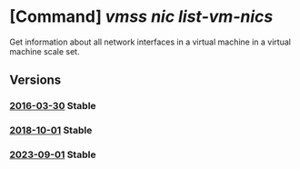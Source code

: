 # [Command] _vmss nic list-vm-nics_

Get information about all network interfaces in a virtual machine in a virtual machine scale set.

## Versions

### [2016-03-30](/Resources/mgmt-plane/L3N1YnNjcmlwdGlvbnMve30vcmVzb3VyY2Vncm91cHMve30vcHJvdmlkZXJzL21pY3Jvc29mdC5jb21wdXRlL3ZpcnR1YWxtYWNoaW5lc2NhbGVzZXRzL3t9L3ZpcnR1YWxtYWNoaW5lcy97fS9uZXR3b3JraW50ZXJmYWNlcw==/2016-03-30.xml) **Stable**

<!-- mgmt-plane /subscriptions/{}/resourcegroups/{}/providers/microsoft.compute/virtualmachinescalesets/{}/virtualmachines/{}/networkinterfaces 2016-03-30 -->

### [2018-10-01](/Resources/mgmt-plane/L3N1YnNjcmlwdGlvbnMve30vcmVzb3VyY2Vncm91cHMve30vcHJvdmlkZXJzL21pY3Jvc29mdC5jb21wdXRlL3ZpcnR1YWxtYWNoaW5lc2NhbGVzZXRzL3t9L3ZpcnR1YWxtYWNoaW5lcy97fS9uZXR3b3JraW50ZXJmYWNlcw==/2018-10-01.xml) **Stable**

<!-- mgmt-plane /subscriptions/{}/resourcegroups/{}/providers/microsoft.compute/virtualmachinescalesets/{}/virtualmachines/{}/networkinterfaces 2018-10-01 -->

### [2023-09-01](/Resources/mgmt-plane/L3N1YnNjcmlwdGlvbnMve30vcmVzb3VyY2Vncm91cHMve30vcHJvdmlkZXJzL21pY3Jvc29mdC5jb21wdXRlL3ZpcnR1YWxtYWNoaW5lc2NhbGVzZXRzL3t9L3ZpcnR1YWxtYWNoaW5lcy97fS9uZXR3b3JraW50ZXJmYWNlcw==/2023-09-01.xml) **Stable**

<!-- mgmt-plane /subscriptions/{}/resourcegroups/{}/providers/microsoft.compute/virtualmachinescalesets/{}/virtualmachines/{}/networkinterfaces 2023-09-01 -->
